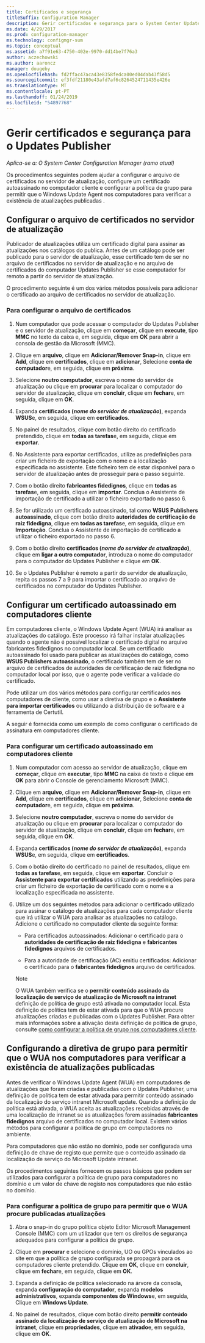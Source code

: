 ```yaml
---
title: Certificados e segurança
titleSuffix: Configuration Manager
description: Gerir certificados e segurança para o System Center Updates Publisher
ms.date: 4/29/2017
ms.prod: configuration-manager
ms.technology: configmgr-sum
ms.topic: conceptual
ms.assetid: a7f91e63-4750-402e-9970-dd14be7f76a3
author: aczechowski
ms.author: aaroncz
manager: dougeby
ms.openlocfilehash: fd2ffac47aca43e8358fedca00ed04dab43f58d5
ms.sourcegitcommit: ef3fdf21180e43afd7af6c8264524711435e426e
ms.translationtype: MT
ms.contentlocale: pt-PT
ms.lasthandoff: 01/24/2019
ms.locfileid: "54897768"
---
```

# <a name="manage-certificates-and-security-for-updates-publisher"></a>Gerir certificados e segurança para o Updates Publisher

*Aplica-se a: O System Center Configuration Manager (ramo atual)*

Os procedimentos seguintes podem ajudar a configurar o arquivo de certificados no servidor de atualização, configure um certificado autoassinado no computador cliente e configurar a política de grupo para permitir que o Windows Update Agent nos computadores para verificar a existência de atualizações publicadas .

## <a name="configure-the-certificate-store-on-the-update-server"></a>Configurar o arquivo de certificados no servidor de atualização
 Publicador de atualizações utiliza um certificado digital para assinar as atualizações nos catálogos do publica. Antes de um catálogo pode ser publicado para o servidor de atualização, esse certificado tem de ser no arquivo de certificados no servidor de atualização e no arquivo de certificados do computador Updates Publisher se esse computador for remoto a partir do servidor de atualização.

O procedimento seguinte é um dos vários métodos possíveis para adicionar o certificado ao arquivo de certificados no servidor de atualização.

### <a name="to-configure-the-certificate-store"></a>Para configurar o arquivo de certificados
1.  Num computador que pode acessar o computador do Updates Publisher e o servidor de atualização, clique em **começar**, clique em **execute**, tipo **MMC** no texto da caixa e, em seguida, clique em **OK** para abrir a consola de gestão da Microsoft (MMC).

2.  Clique em **arquivo**, clique em **Adicionar/Remover Snap-in**, clique em **Add**, clique em **certificados**, clique em **adicionar**, Selecione **conta de computador**e, em seguida, clique em **próxima**.

3.  Selecione **noutro computador**, escreva o nome do servidor de atualização ou clique em **procurar** para localizar o computador do servidor de atualização, clique em **concluir**, clique em **fechar**e, em seguida, clique em **OK**.

4.  Expanda **certificados (*nome do servidor de atualização*)**, expanda **WSUS**e, em seguida, clique em **certificados**.

5.  No painel de resultados, clique com botão direito do certificado pretendido, clique em **todas as tarefas**e, em seguida, clique em **exportar**.

6.  No Assistente para exportar certificados, utilize as predefinições para criar um ficheiro de exportação com o nome e a localização especificada no assistente. Este ficheiro tem de estar disponível para o servidor de atualização antes de prosseguir para o passo seguinte.

7.  Com o botão direito **fabricantes fidedignos**, clique em **todas as tarefas**e, em seguida, clique em **importar**. Conclua o Assistente de importação de certificado a utilizar o ficheiro exportado no passo 6.

8.  Se for utilizado um certificado autoassinado, tal como **WSUS Publishers autoassinado**, clique com botão direito **autoridades de certificação de raiz fidedigna**, clique em **todas as tarefas**e, em seguida, clique em **Importação**. Conclua o Assistente de importação de certificado a utilizar o ficheiro exportado no passo 6.

9.  Com o botão direito **certificados (*nome do servidor de atualização*)**, clique em **ligar a outro computador**, introduza o nome do computador para o computador do Updates Publisher e clique em  **OK**.

10. Se o Updates Publisher é remoto a partir do servidor de atualização, repita os passos 7 a 9 para importar o certificado ao arquivo de certificados no computador do Updates Publisher.



## <a name="configure-a-self-signing-certificate-on-client-computers"></a>Configurar um certificado autoassinado em computadores cliente
Em computadores cliente, o Windows Update Agent (WUA) irá analisar as atualizações do catálogo. Este processo irá falhar instalar atualizações quando o agente não é possível localizar o certificado digital no arquivo fabricantes fidedignos no computador local. Se um certificado autoassinado foi usado para publicar as atualizações do catálogo, como **WSUS Publishers autoassinado**, o certificado também tem de ser no arquivo de certificados de autoridades de certificação de raiz fidedigna no computador local por isso, que o agente pode verificar a validade do certificado.

Pode utilizar um dos vários métodos para configurar certificados nos computadores de cliente, como usar a diretiva de grupo e o **Assistente para importar certificados** ou utilizando a distribuição de software e a ferramenta de Certutil.

A seguir é fornecida como um exemplo de como configurar o certificado de assinatura em computadores cliente.

### <a name="to-configure-a-self-signing-certificate-on-client-computers"></a>Para configurar um certificado autoassinado em computadores cliente
1. Num computador com acesso ao servidor de atualização, clique em **começar**, clique em **executar**, tipo **MMC** na caixa de texto e clique em **OK** para abrir o Console de gerenciamento Microsoft (MMC).

2. Clique em **arquivo**, clique em **Adicionar/Remover Snap-in**, clique em **Add**, clique em **certificados**, clique em **adicionar**, Selecione **conta de computador**e, em seguida, clique em **próxima**.

3. Selecione **noutro computador**, escreva o nome do servidor de atualização ou clique em **procurar** para localizar o computador do servidor de atualização, clique em **concluir**, clique em **fechar**e, em seguida, clique em **OK**.

4. Expanda **certificados (*nome do servidor de atualização*)**, expanda **WSUS**e, em seguida, clique em **certificados**.

5. Com o botão direito do certificado no painel de resultados, clique em **todas as tarefas**e, em seguida, clique em **exportar**. Concluir o **Assistente para exportar certificados** utilizando as predefinições para criar um ficheiro de exportação de certificado com o nome e a localização especificada no assistente.

6. Utilize um dos seguintes métodos para adicionar o certificado utilizado para assinar o catálogo de atualizações para cada computador cliente que irá utilizar o WUA para analisar as atualizações no catálogo. Adicione o certificado no computador cliente da seguinte forma:

   -   Para certificados autoassinados: Adicionar o certificado para o **autoridades de certificação de raiz fidedigna** e **fabricantes fidedignos** arquivos de certificados.

   -   Para a autoridade de certificação (AC) emitiu certificados: Adicionar o certificado para o **fabricantes fidedignos** arquivo de certificados.

   > [!NOTE]
   > O WUA também verifica se o **permitir conteúdo assinado da localização de serviço de atualização de Microsoft na intranet** definição de política de grupo está ativada no computador local. Esta definição de política tem de estar ativada para que o WUA procure atualizações criadas e publicadas com o Updates Publisher. Para obter mais informações sobre a ativação desta definição de política de grupo, consulte [como configurar a política de grupo nos computadores cliente](<https://technet.microsoft.com/library/bb530967.aspx(d=robot>).



## <a name="configuring-group-policy-to-allow-wuaon-computers-to-scan-for-published-updates"></a>Configurando a diretiva de grupo para permitir que o WUA nos computadores para verificar a existência de atualizações publicadas
Antes de verificar o Windows Update Agent (WUA) em computadores de atualizações que foram criadas e publicadas com o Updates Publisher, uma definição de política tem de estar ativada para permitir conteúdo assinado da localização do serviço intranet Microsoft update. Quando a definição de política está ativada, o WUA aceita as atualizações recebidas através de uma localização de intranet se as atualizações forem assinadas **fabricantes fidedignos** arquivo de certificados no computador local. Existem vários métodos para configurar a política de grupo em computadores no ambiente.

Para computadores que não estão no domínio, pode ser configurada uma definição de chave de registo que permite que o conteúdo assinado da localização de serviço do Microsoft Update intranet.

Os procedimentos seguintes fornecem os passos básicos que podem ser utilizados para configurar a política de grupo para computadores no domínio e um valor de chave de registo nos computadores que não estão no domínio.

### <a name="to-configure-group-policy-to-allow-wua-to-scan-for-published-updates"></a>Para configurar a política de grupo para permitir que o WUA procure publicadas atualizações
1.  Abra o snap-in do grupo política objeto Editor Microsoft Management Console (MMC) com um utilizador que tem os direitos de segurança adequados para configurar a política de grupo.

2.  Clique em **procurar** e selecione o domínio, UO ou GPOs vinculados ao site em que a política de grupo configurada se propagará para os computadores cliente pretendido. Clique em **OK**, clique em **concluir**, clique em **fechar**e, em seguida, clique em **OK**.

3.  Expanda a definição de política selecionado na árvore da consola, expanda **configuração do computador**, expanda **modelos administrativos**, expanda **componentes do Windows**e, em seguida, Clique em **Windows Update**.

4.  No painel de resultados, clique com botão direito **permitir conteúdo assinado da localização de serviço de atualização de Microsoft na intranet**, clique em **propriedades**, clique em **ativado**e, em seguida, clique em  **OK**.
